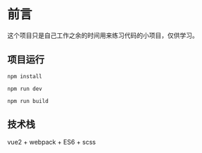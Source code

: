 # 前言

这个项目只是自己工作之余的时间用来练习代码的小项目，仅供学习。

## 项目运行

``` 
npm install

npm run dev

npm run build
```

## 技术栈

vue2 + webpack + ES6 + scss

